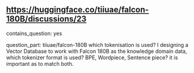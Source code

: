 ## https://huggingface.co/tiiuae/falcon-180B/discussions/23

contains_question: yes

question_part: tiiuae/falcon-180B which tokenisation is used? I designing a Vector Database to work with Falcon 180B as the knowledge domain data, which tokenizer format is used? BPE, Wordpiece, Sentence piece? it is important as to match both.